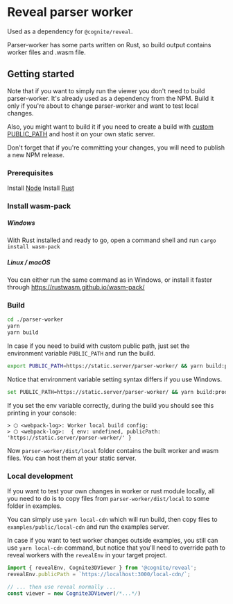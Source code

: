 # Reveal parser worker

Used as a dependency for `@cognite/reveal`. 

Parser-worker has some parts written on Rust, so build output contains
worker files and .wasm file.

<!-- TODO: more interesting overview is highly welcomed -->

## Getting started

Note that if you want to simply run the viewer you don't need to build 
parser-worker. It's already used as a dependency from the NPM. 
Build it only if you're about to change parser-worker and want to test local changes.

Also, you might want to build it if you need to create a build with [custom PUBLIC_PATH](https://cognitedata.github.io/reveal/docs/installation#if-you-cant-host-workers-on-the-same-domain)
and host it on your own static server.

Don't forget that if you're committing your changes, you will need to publish a new NPM release. 

### Prerequisites
 
Install [Node](https://nodejs.org/en/download/)
Install [Rust](https://www.rust-lang.org/)

### Install wasm-pack

##### Windows

With Rust installed and ready to go, open a command shell and run `cargo install wasm-pack`

##### Linux / macOS

You can either run the same command as in Windows, or install it faster through https://rustwasm.github.io/wasm-pack/

### Build

```bash
cd ./parser-worker
yarn
yarn build
```

In case if you need to build with custom public path, 
just set the environment variable `PUBLIC_PATH` and run the build.

```bash
export PUBLIC_PATH=https://static.server/parser-worker/ && yarn build:prod
```  

Notice that environment variable setting syntax differs if you use Windows.

```bash
set PUBLIC_PATH=https://static.server/parser-worker/ && yarn build:prod
```  

If you set the env variable correctly, during the build you should see this printing in your console:

```
> ⬡ <webpack-log>: Worker local build config:
> ⬡ <webpack-log>:  { env: undefined, publicPath: 'https://static.server/parser-worker/' }
```

Now `parser-worker/dist/local` folder contains the built worker and wasm files.
You can host them at your static server.

### Local development

If you want to test your own changes in worker or rust module locally,
all you need to do is to copy files from `parser-worker/dist/local` to some folder in examples.

You can simply use `yarn local-cdn` which will run build,
then copy files to `examples/public/local-cdn` and run the examples server. 

In case if you want to test worker changes outside examples, 
you still can use `yarn local-cdn` command,
but notice that you'll need to override path to reveal workers 
with the `revealEnv` in your target project.

```js
import { revealEnv, Cognite3DViewer } from '@cognite/reveal';
revealEnv.publicPath = `https://localhost:3000/local-cdn/`;

// ... then use reveal normally ...
const viewer = new Cognite3DViewer(/*...*/)
```
